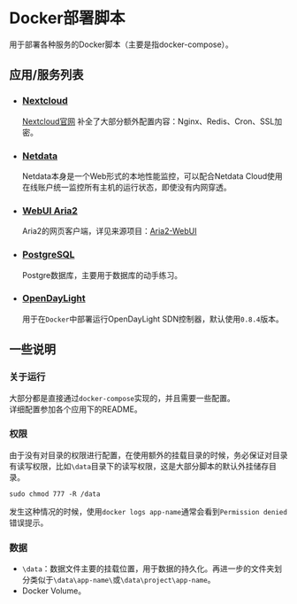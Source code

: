 # Docker部署脚本

用于部署各种服务的Docker脚本（主要是指docker-compose）。  

## 应用/服务列表

- ### [Nextcloud](https://github.com/AcherStyx/Docker-Deploy/tree/master/Nextcloud)

    [Nextcloud官网](https://nextcloud.com/)
    补全了大部分额外配置内容：Nginx、Redis、Cron、SSL加密。

- ### [Netdata](https://github.com/AcherStyx/Docker-Deploy/tree/master/Netdata)

    Netdata本身是一个Web形式的本地性能监控，可以配合Netdata Cloud使用在线账户统一监控所有主机的运行状态，即使没有内网穿透。  

- ### [WebUI Aria2](https://github.com/AcherStyx/Docker-Deploy/tree/master/WebUI-Aria2)

    Aria2的网页客户端，详见来源项目：[Aria2-WebUI](https://github.com/ziahamza/webui-aria2)  

- ### [PostgreSQL](https://github.com/AcherStyx/Docker-Deploy/tree/master/PostgreSQL)

    Postgre数据库，主要用于数据库的动手练习。  

- ### [OpenDayLight](https://github.com/AcherStyx/Docker-Deploy/tree/master/OpenDayLight)

    用于在`Docker`中部署运行OpenDayLight SDN控制器，默认使用`0.8.4`版本。  

## 一些说明

### 关于运行

大部分都是直接通过`docker-compose`实现的，并且需要一些配置。  
详细配置参加各个应用下的README。  

### 权限

由于没有对目录的权限进行配置，在使用额外的挂载目录的时候，务必保证对目录有读写权限，比如`\data`目录下的读写权限，这是大部分脚本的默认外挂储存目录。  

```shell
sudo chmod 777 -R /data
```

发生这种情况的时候，使用`docker logs app-name`通常会看到`Permission denied`错误提示。  

### 数据

- `\data`：数据文件主要的挂载位置，用于数据的持久化。再进一步的文件夹划分类似于`\data\app-name\`或`\data\project\app-name`。  
- Docker Volume。
